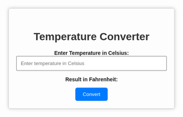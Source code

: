<!DOCTYPE html>
<html lang="en">
<head>
 <meta charset="UTF-8">
 <meta name="viewport" content="width=device-width, initial-scale=1.0">
 <title>Temperature Converter</title>
 <style>
 body {
 font-family: Arial, sans-serif;
 text-align: center;
 }
 .container {
 margin: 50px auto;
 max-width: 400px;
 padding: 20px;
 border: 1px solid #ccc;
 border-radius: 5px;
 box-shadow: 0 0 10px rgba(0, 0, 0, 0.2);
 }
 h1 {
 color: #333;
 }
 label {
 font-weight: bold;
 }
 input[type="number"] {
 width: 100%;
 padding: 10px;
 margin-bottom: 15px;
 }
 button {
 background-color: #007BFF;
 color: white;
 border: none;
 padding: 10px 20px;
 border-radius: 5px;
 cursor: pointer;
 }
 button:hover {
 background-color: #0056b3;
 }
 #result {
 font-weight: bold;
 margin-top: 10px;
 }
 </style>
</head>
<body>
 <div class="container">
 <h1>Temperature Converter</h1>
 <label for="celsius">Enter Temperature in Celsius:</label>
 <input type="number" id="celsius" placeholder="Enter temperature in Celsius">
 <br>
 <label for="fahrenheit">Result in Fahrenheit:</label>
 <p id="result"></p>
 <button onclick="convertTemperature()">Convert</button>
 </div>
 <script>
 function convertTemperature() {
 // Get the input value in Celsius
 const celsiusInput = document.getElementById("celsius").value;

 // Check if the input is a valid number
 if (isNaN(celsiusInput)) {
 alert("Please enter a valid number.");
 return;
 }
 // Convert Celsius to Fahrenheit
 const fahrenheit = (celsiusInput * 9/5) + 32;
 // Display the result
 document.getElementById("result").innerText = `${celsiusInput}°C is equal to
${fahrenheit.toFixed(2)}°F`;
 }
 </script>
</body>
</html>
